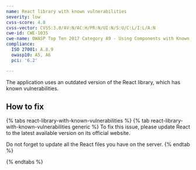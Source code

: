 ```yaml
---
name: React library with known vulnerabilities
severity: low
cvss-score: 4.8
cvss-vector: CVSS:3.0/AV:N/AC:H/PR:N/UI:N/S:U/C:L/I:L/A:N
cwe-id: CWE-1035
cwe-name: OWASP Top Ten 2017 Category A9 - Using Components with Known Vulnerabilities
compliance:
  ISO 27001: A.8.9
  owasp10: A5, A6
  pci: '6.2'

---            
```


The application uses an outdated version of the React library, which has known vulnerabilities.

## How to fix

{% tabs react-library-with-known-vulnerabilities %}
{% tab react-library-with-known-vulnerabilities generic %}
To fix this issue, please update React to the latest available version on its official website.

Do not forget to update all the React files you have on the server.
{% endtab %}

{% endtabs %}
